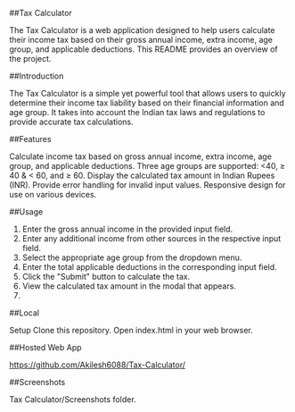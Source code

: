 ##Tax Calculator 

The Tax Calculator is a web application designed to help users calculate their income tax based on their gross annual income, extra income, age group, and applicable deductions. This README provides an overview of the project.

##Introduction 

The Tax Calculator is a simple yet powerful tool that allows users to quickly determine their income tax liability based on their financial information and age group. It takes into account the Indian tax laws and regulations to provide accurate tax calculations.

##Features 

Calculate income tax based on gross annual income, extra income, age group, and applicable deductions. Three age groups are supported: <40, ≥ 40 & < 60, and ≥ 60. Display the calculated tax amount in Indian Rupees (INR). Provide error handling for invalid input values. Responsive design for use on various devices.

##Usage

1. Enter the gross annual income in the provided input field.
2. Enter any additional income from other sources in the respective input field.
3. Select the appropriate age group from the dropdown menu.
4. Enter the total applicable deductions in the corresponding input field.
5. Click the "Submit" button to calculate the tax.
6. View the calculated tax amount in the modal that appears.
7. 
##Local

 Setup Clone this repository. Open index.html in your web browser.

##Hosted Web App

https://github.com/Akilesh6088/Tax-Calculator/

##Screenshots

Tax Calculator/Screenshots folder.
